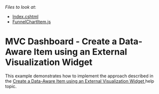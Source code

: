<!-- default file list -->
*Files to look at*:

* [Index.cshtml](./CS/DXWebApplication52/Views/Home/Index.cshtml)
* [FunnelChartItem.js](./CS/DXWebApplication52/Custom_Items/FunnelChartItem.js)

<!-- default file list end -->
# MVC Dashboard - Create a Data-Aware Item using an External Visualization Widget

This example demonstrates how to implement the approach described in the [Create a Data-Aware Item using an External Visualization Widget
](https://docs.devexpress.com/Dashboard/119838/create-the-designer-and-viewer-applications/web-dashboard/html-javascript-web-dashboard-control/create-a-custom-item/create-a-data-aware-item-using-an-external-visualization-widget) help topic.
